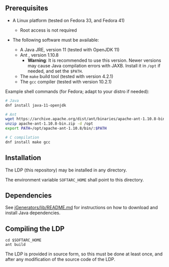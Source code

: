## Prerequisites

* A Linux platform (tested on Fedora 33, and Fedora 41)
    * Root access is not required

* The following software must be available:
    * A Java JRE, version 11 (tested with OpenJDK [](https://openjdk.org) 11)
    * Ant [](https://ant.apache.org/), version 1.10.8
      * **Warning**: It is recommended to use this version. Newer versions may cause Java compilation errors with JAXB.
        Install it in `/opt` if needed, and set the `$PATH`.
    * The `make` build tool (tested with version 4.2.1)
    * The `gcc` compiler (tested with version 10.2.1)

Example shell commands (for Fedora; adapt to your distro if needed):

```bash
# Java
dnf install java-11-openjdk

# Ant
wget https://archive.apache.org/dist/ant/binaries/apache-ant-1.10.8-bin.zip
unzip apache-ant-1.10.8-bin.zip -d /opt
export PATH=/opt/apache-ant-1.10.8/bin/:$PATH

# C compilation
dnf install make gcc
```


## Installation

The LDP (this repository) may be installed in any directory.

The environment variable `SOFTARC_HOME` shall point to this directory.

## Dependencies

See [jGenerators/lib/README.md](jGenerators/lib/README.md) for instructions on how to download and install Java dependencies.

## Compiling the LDP

```
cd $SOFTARC_HOME
ant build
```

The LDP is provided in source form, so this must be done at least once, and after any modification of the source code of the LDP.

